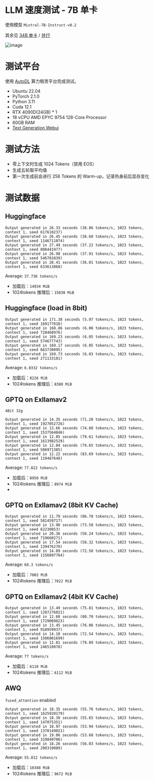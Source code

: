 # LLM 速度测试 - 7B 单卡

使用模型 `Mistral-7B-Instruct-v0.2`

其余见 [34B 单卡](34.md) / [并行](gpus.md)

![image](https://github.com/Ce-daros/LLM_Speedtest/assets/64960661/faa53ca6-6648-4881-86b4-516fb6855935)



# 测试平台

使用 [AutoDL](www.autodl.com) 算力租赁平台完成测试。

- Ubuntu 22.04
- PyTorch 2.1.0
- Python 3.11
- Cuda  12.1
- RTX 4090D(24GB) * 1
- 18 vCPU AMD EPYC 9754 128-Core Processor
- 60GB RAM
- [Text Generation Webui](https://github.com/oobabooga/text-generation-webui)

# 测试方法

- 零上下文时生成 1024 Tokens（禁用 EOS）
- 生成五轮取平均值
- 第一次生成前会进行 256 Tokens 的 Warm-up，记录热身前后显存变化

# 测试数据
## Huggingface

```
Output generated in 26.33 seconds (38.86 tokens/s, 1023 tokens, context 1, seed 617610237)
Output generated in 26.45 seconds (38.68 tokens/s, 1023 tokens, context 1, seed 1146711074)
Output generated in 27.49 seconds (37.22 tokens/s, 1023 tokens, context 1, seed 808441977)
Output generated in 26.98 seconds (37.91 tokens/s, 1023 tokens, context 1, seed 546701839)
Output generated in 28.41 seconds (36.01 tokens/s, 1023 tokens, context 1, seed 633613868)
```

Average: `37.736 tokens/s`

- 加载后：`14934 MiB`
- 1024tokens 推理后：`15030 MiB`

## Huggingface (load in 8bit)

```
Output generated in 171.38 seconds (5.97 tokens/s, 1023 tokens, context 1, seed 169177818)
Output generated in 168.86 seconds (6.06 tokens/s, 1023 tokens, context 1, seed 728468976)
Output generated in 169.23 seconds (6.05 tokens/s, 1023 tokens, context 1, seed 574677743)
Output generated in 169.17 seconds (6.05 tokens/s, 1023 tokens, context 1, seed 663738095)
Output generated in 169.73 seconds (6.03 tokens/s, 1023 tokens, context 1, seed 271133181)
```

Average: `6.0332 tokens/s`

- 加载后：`8226 MiB`
- 1024tokens 推理后：`8380 MiB`

## GPTQ on Exllamav2

`4Bit 32g`

```
Output generated in 14.35 seconds (71.28 tokens/s, 1023 tokens, context 1, seed 1927052726)
Output generated in 13.66 seconds (74.88 tokens/s, 1023 tokens, context 1, seed 1537564846)
Output generated in 12.85 seconds (79.61 tokens/s, 1023 tokens, context 1, seed 1613982529)
Output generated in 12.84 seconds (79.65 tokens/s, 1023 tokens, context 1, seed 506971385)
Output generated in 12.22 seconds (83.69 tokens/s, 1023 tokens, context 1, seed 119487648)
```

Average: `77.822 tokens/s`

- 加载后：`8958 MiB`
- 1024tokens 推理后：`8974 MiB`
- 
## GPTQ on Exllamav2 (8bit KV Cache)

```
Output generated in 11.79 seconds (86.78 tokens/s, 1023 tokens, context 1, seed 581459717)
Output generated in 13.90 seconds (73.58 tokens/s, 1023 tokens, context 1, seed 62230853)
Output generated in 20.36 seconds (50.24 tokens/s, 1023 tokens, context 1, seed 719660271)
Output generated in 17.54 seconds (58.32 tokens/s, 1023 tokens, context 1, seed 139476270)
Output generated in 14.09 seconds (72.58 tokens/s, 1023 tokens, context 1, seed 1156097764)
```

Average: `68.3 tokens/s`

- 加载后：`7002 MiB`
- 1024tokens 推理后：`7022 MiB`

## GPTQ on Exllamav2 (4bit KV Cache)

```
Output generated in 13.49 seconds (75.81 tokens/s, 1023 tokens, context 1, seed 1207276021)
Output generated in 12.68 seconds (80.70 tokens/s, 1023 tokens, context 1, seed 1729089823)
Output generated in 13.45 seconds (76.06 tokens/s, 1023 tokens, context 1, seed 918959937)
Output generated in 14.10 seconds (72.54 tokens/s, 1023 tokens, context 1, seed 1506801699)
Output generated in 12.81 seconds (79.89 tokens/s, 1023 tokens, context 1, seed 246510078)
```

Average: `77 tokens/s`

- 加载后：`6110 MiB`
- 1024tokens 推理后：`6112 MiB`

## AWQ

`fused_attention` enabled

```
Output generated in 18.35 seconds (55.76 tokens/s, 1023 tokens, context 1, seed 1625920179)
Output generated in 18.38 seconds (55.65 tokens/s, 1023 tokens, context 1, seed 147075351)
Output generated in 18.97 seconds (53.94 tokens/s, 1023 tokens, context 1, seed 1370149021)
Output generated in 19.06 seconds (53.68 tokens/s, 1023 tokens, context 1, seed 319849706)
Output generated in 18.26 seconds (56.03 tokens/s, 1023 tokens, context 1, seed 200310089)
```

Average: `55.012 tokens/s`

- 加载后：`10388 MiB`
- 1024tokens 推理后：`9672 MiB`
